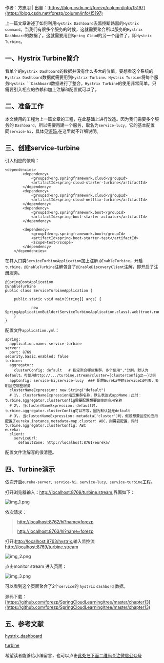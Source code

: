 作者：方志朋 | 出自：[https://blog.csdn.net/forezp/column/info/15197](https://blog.csdn.net/forezp/column/info/15197)

上一篇文章讲述了如何利用`Hystrix Dashboard`去监控断路器的`Hystrix command`。当我们有很多个服务的时候，这就需要聚合所以服务的`Hystrix Dashboard`的数据了。这就需要用到`Spring Cloud`的另一个组件了，即`Hystrix Turbine`。

## 一、Hystrix Turbine简介

看单个的`Hystrix Dashboard`的数据并没有什么多大的价值，要想看这个系统的`Hystrix Dashboard`数据就需要用到`Hystrix Turbine。Hystrix Turbine`将每个服务`Hystrix ``Dashboard`数据进行了整合。`Hystrix Turbine`的使用非常简单，只需要引入相应的依赖和加上注解和配置就可以了。

## 二、准备工作

本文使用的工程为上一篇文章的工程，在此基础上进行改造。因为我们需要多个服务的 `Dashboard`，所以需要再建一个服务，取名为`service-lucy`，它的基本配置同`service-hi`，具体见[源码](https://github.com/forezp/SpringCloudLearning/tree/master/chapter13),在这里就不详细说明。

## 三、创建service-turbine

引入相应的依赖：

```
<dependencies>
        <dependency>
            <groupId>org.springframework.cloud</groupId>
            <artifactId>spring-cloud-starter-turbine</artifactId>
        </dependency>
        <dependency>
            <groupId>org.springframework.cloud</groupId>
            <artifactId>spring-cloud-netflix-turbine</artifactId>
        </dependency>
        <dependency>
            <groupId>org.springframework.boot</groupId>
            <artifactId>spring-boot-starter-actuator</artifactId>
        </dependency>

        <dependency>
            <groupId>org.springframework.boot</groupId>
            <artifactId>spring-boot-starter-test</artifactId>
            <scope>test</scope>
        </dependency>
    </dependencies>
```

在其入口类`ServiceTurbineApplication`加上注解 `@EnableTurbine`，开启`turbine，@EnableTurbine`注解包含了`@EnableDiscoveryClient`注解，即开启了注册服务。

```
@SpringBootApplication
@EnableTurbine
public class ServiceTurbineApplication {

    public static void main(String[] args) {

            new SpringApplicationBuilder(ServiceTurbineApplication.class).web(true).run(args);
    }
}
```

配置文件`application.yml`：

```
spring:
  application.name: service-turbine
server:
  port: 8769
security.basic.enabled: false
turbine:
  aggregator:
    clusterConfig: default   # 指定聚合哪些集群，多个使用","分割，默认为default。可使用http://.../turbine.stream?cluster={clusterConfig之一}访问
  appConfig: service-hi,service-lucy  ### 配置Eureka中的serviceId列表，表明监控哪些服务
  clusterNameExpression: new String("default")
  # 1\. clusterNameExpression指定集群名称，默认表达式appName；此时：turbine.aggregator.clusterConfig需要配置想要监控的应用名称
  # 2\. 当clusterNameExpression: default时，turbine.aggregator.clusterConfig可以不写，因为默认就是default
  # 3\. 当clusterNameExpression: metadata['cluster']时，假设想要监控的应用配置了eureka.instance.metadata-map.cluster: ABC，则需要配置，同时turbine.aggregator.clusterConfig: ABC
eureka:
  client:
    serviceUrl:
      defaultZone: http://localhost:8761/eureka/

```

配置文件注解写的很清楚。

## 四、Turbine演示

依次开启`eureka-server、service-hi、service-lucy、service-turbine`工程。

打开浏览器输入：[http://localhost:8769/turbine.stream](http://localhost:8769/turbine.stream),界面如下：

![img_1.png](https://gitee.com/duchaochen/gongzhonghao/raw/master/个人博客文章/001-images/souyunku-web/2019/yz/0724/13/img_1.png)

依次请求：

> [http://localhost:8762/hi?name=forezp](http://localhost:8762/hi?name=forezp)
> 
> [http://localhost:8763/hi?name=forezp](http://localhost:8763/hi?name=forezp)

打开:[http://localhost:8763/hystrix](http://localhost:8763/hystrix),输入监控流[http://localhost:8769/turbine.stream](http://localhost:8769/turbine.stream)

![img_2.png](https://gitee.com/duchaochen/gongzhonghao/raw/master/个人博客文章/001-images/souyunku-web/2019/yz/0724/13/img_2.png)

点击monitor stream 进入页面：

![img_3.png](https://gitee.com/duchaochen/gongzhonghao/raw/master/个人博客文章/001-images/souyunku-web/2019/yz/0724/13/img_3.png)

可以看到这个页面聚合了2个`service`的 `hystrix` `dashbord` 数据。

源码下载： 
[https://github.com/forezp/SpringCloudLearning/tree/master/chapter13](https://github.com/forezp/SpringCloudLearning/tree/master/chapter13)

## 五、参考文献

[hystrix_dashboard](http://projects.spring.io/spring-cloud/spring-cloud.html#_circuit_breaker_hystrix_dashboard)

[turbine](http://projects.spring.io/spring-cloud/spring-cloud.html#_turbine)


希望读者能够给小编留言，也可以点击[此处扫下面二维码关注微信公众号](https://www.ycbbs.vip/?p=28 "此处扫下面二维码关注微信公众号")